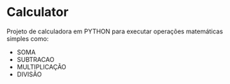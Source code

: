 # Calculator

Projeto de calculadora em PYTHON para executar operações matemáticas simples como:

* SOMA
* SUBTRACAO
* MULTIPLICAÇÃO
* DIVISÃO
  
